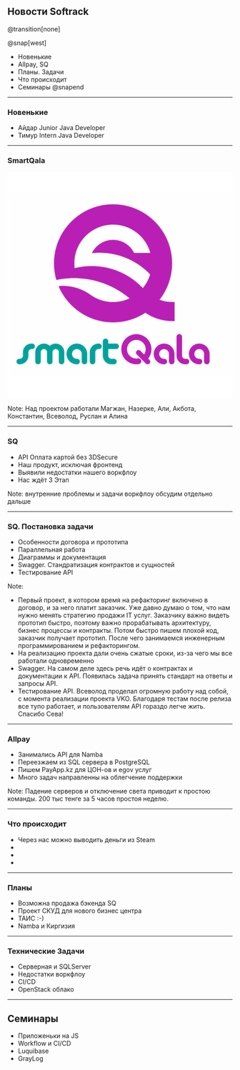 ## Новости Softrack
@transition[none]

@snap[west]
- Новенькие
- Allpay, SQ
- Планы. Задачи
- Что происходит
- Семинары
@snapend

---

### Новенькие

- Айдар Junior Java Developer
- Тимур Intern Java Developer

---

### SmartQala

![Logo](sq_logo_named.png)

Note: Над проектом работали Магжан, Назерке, Али, Акбота, Константин, Всеволод, Руслан и Алина

---

### SQ

- API Оплата картой без 3DSecure
- Наш продукт, исключая фронтенд
- Выявили недостатки нашего воркфлоу
- Нас ждёт 3 Этап

Note: внутренние проблемы и задачи воркфлоу обсудим отдельно дальше

---

### SQ. Постановка задачи

- Особенности договора и прототипа
- Параллельная работа
- Диаграммы и документация
- Swagger. Стандратизация контрактов и сущностей
- Тестирование API

Note: 
- Первый проект, в котором время на рефакторинг включено в договор, и за него платит заказчик. Уже давно думаю о том, что нам нужно менять стратегию продажи IT услуг. Заказчику важно видеть прототип быстро, поэтому важно прорабатывать архитектуру, бизнес процессы и контракты. Потом быстро пишем плохой код, заказчик получает прототип. После чего занимаемся инженерным программированием и рефакторингом.
- На реализацию проекта дали очень сжатые сроки, из-за чего мы все работали одновременно
- Swagger. На самом деле здесь речь идёт о контрактах и документации к API. Появилась задача принять стандарт на ответы и запросы API.
- Тестирование API. Всеволод проделал огромную работу над собой, с момента реализации проекта VKO. Благодаря тестам после релиза все тупо работает, и пользователям API гораздо легче жить. Спасибо Сева!

--- 

### Allpay

- Занимались API для Namba
- Переезжаем из SQL сервера в PostgreSQL
- Пишем PayApp.kz для ЦОН-ов и egov услуг
- Много задач направленны на облегчение поддержки

Note: Падение серверов и отключение света приводит к простою команды. 200 тыс тенге за 5 часов простоя неделю.

---

### Что происходит

- Через нас можно выводить деньги из Steam
- 
- 
- 

---

### Планы

- Возможна продажа бэкенда SQ
- Проект СКУД для нового бизнес центра
- ТАИС :-)
- Namba и Киргизия

---

### Технические Задачи

- Серверная и SQLServer
- Недостатки воркфлоу
- CI/CD
- OpenStack облако

---

## Семинары

- Приложеньки на JS
- Workflow и CI/CD
- Luquibase
- GrayLog
